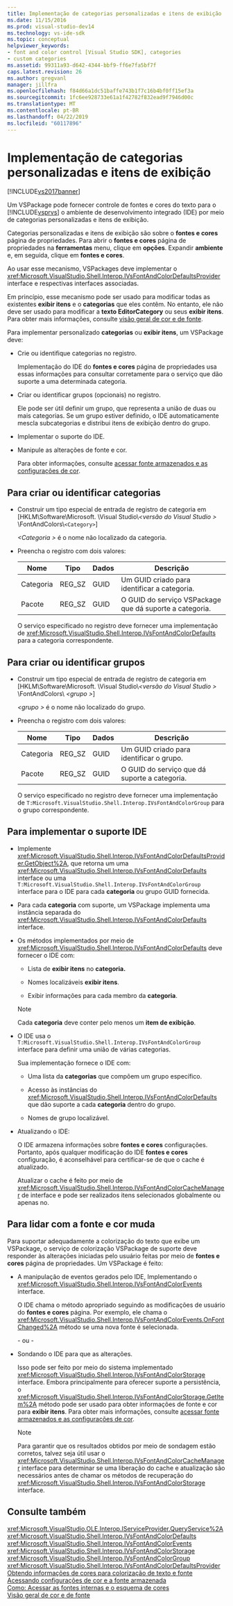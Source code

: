 ```yaml
---
title: Implementação de categorias personalizadas e itens de exibição | Microsoft Docs
ms.date: 11/15/2016
ms.prod: visual-studio-dev14
ms.technology: vs-ide-sdk
ms.topic: conceptual
helpviewer_keywords:
- font and color control [Visual Studio SDK], categories
- custom categories
ms.assetid: 99311a93-d642-4344-bbf9-ff6e7fa5bf7f
caps.latest.revision: 26
ms.author: gregvanl
manager: jillfra
ms.openlocfilehash: f84d66a1dc51baffe743b1f7c16b4bf0ff15ef3a
ms.sourcegitcommit: 1fc6ee928733e61a1f42782f832ead9f7946d00c
ms.translationtype: MT
ms.contentlocale: pt-BR
ms.lasthandoff: 04/22/2019
ms.locfileid: "60117896"
---
```

# <a name="implementing-custom-categories-and-display-items"></a>Implementação de categorias personalizadas e itens de exibição
[!INCLUDE[vs2017banner](../includes/vs2017banner.md)]

Um VSPackage pode fornecer controle de fontes e cores do texto para o [!INCLUDE[vsprvs](../includes/vsprvs-md.md)] o ambiente de desenvolvimento integrado (IDE) por meio de categorias personalizadas e itens de exibição.  
  
 Categorias personalizadas e itens de exibição são sobre o **fontes e cores** página de propriedades. Para abrir o **fontes e cores** página de propriedades na **ferramentas** menu, clique em **opções**. Expandir **ambiente** e, em seguida, clique em **fontes e cores**.  
  
 Ao usar esse mecanismo, VSPackages deve implementar o <xref:Microsoft.VisualStudio.Shell.Interop.IVsFontAndColorDefaultsProvider> interface e respectivas interfaces associadas.  
  
 Em princípio, esse mecanismo pode ser usado para modificar todas as existentes **exibir itens** e o **categorias** que eles contêm. No entanto, ele não deve ser usado para modificar a **texto EditorCategory** ou seus **exibir itens**. Para obter mais informações, consulte [visão geral de cor e de fonte](../extensibility/font-and-color-overview.md).  
  
 Para implementar personalizado **categorias** ou **exibir itens**, um VSPackage deve:  
  
- Crie ou identifique categorias no registro.  
  
   Implementação do IDE do **fontes e cores** página de propriedades usa essas informações para consultar corretamente para o serviço que dão suporte a uma determinada categoria.  
  
- Criar ou identificar grupos (opcionais) no registro.  
  
   Ele pode ser útil definir um grupo, que representa a união de duas ou mais categorias. Se um grupo estiver definido, o IDE automaticamente mescla subcategorias e distribui itens de exibição dentro do grupo.  
  
- Implementar o suporte do IDE.  
  
- Manipule as alterações de fonte e cor.  
  
  Para obter informações, consulte [acessar fonte armazenados e as configurações de cor](../extensibility/accessing-stored-font-and-color-settings.md).  
  
## <a name="to-create-or-identify-categories"></a>Para criar ou identificar categorias  
  
- Construir um tipo especial de entrada de registro de categoria em [HKLM\Software\Microsoft. \Visual Studio\\*\<versão do Visual Studio >* \FontAndColors\\`<Category>`]  
  
   *\<Categoria >* é o nome não localizado da categoria.  
  
- Preencha o registro com dois valores:  
  
  |Nome|Tipo|Dados|Descrição|  
  |----------|----------|----------|-----------------|  
  |Categoria|REG_SZ|GUID|Um GUID criado para identificar a categoria.|  
  |Pacote|REG_SZ|GUID|O GUID do serviço VSPackage que dá suporte a categoria.|  
  
  O serviço especificado no registro deve fornecer uma implementação de <xref:Microsoft.VisualStudio.Shell.Interop.IVsFontAndColorDefaults> para a categoria correspondente.  
  
## <a name="to-create-or-identify-groups"></a>Para criar ou identificar grupos  
  
- Construir um tipo especial de entrada de registro de categoria em [HKLM\Software\Microsoft. \Visual Studio\\*\<versão do Visual Studio >* \FontAndColors\\  *\<grupo >*]  
  
   *\<grupo >* é o nome não localizado do grupo.  
  
- Preencha o registro com dois valores:  
  
  |Nome|Tipo|Dados|Descrição|  
  |----------|----------|----------|-----------------|  
  |Categoria|REG_SZ|GUID|Um GUID criado para identificar o grupo.|  
  |Pacote|REG_SZ|GUID|O GUID do serviço que dá suporte a categoria.|  
  
  O serviço especificado no registro deve fornecer uma implementação de `T:Microsoft.VisualStudio.Shell.Interop.IVsFontAndColorGroup` para o grupo correspondente.  
  
## <a name="to-implement-ide-support"></a>Para implementar o suporte IDE  
  
- Implemente <xref:Microsoft.VisualStudio.Shell.Interop.IVsFontAndColorDefaultsProvider.GetObject%2A>, que retorna um uma <xref:Microsoft.VisualStudio.Shell.Interop.IVsFontAndColorDefaults> interface ou uma `T:Microsoft.VisualStudio.Shell.Interop.IVsFontAndColorGroup` interface para o IDE para cada **categoria** ou grupo GUID fornecida.  
  
- Para cada **categoria** com suporte, um VSPackage implementa uma instância separada do <xref:Microsoft.VisualStudio.Shell.Interop.IVsFontAndColorDefaults> interface.  
  
- Os métodos implementados por meio de <xref:Microsoft.VisualStudio.Shell.Interop.IVsFontAndColorDefaults> deve fornecer o IDE com:  
  
  - Lista de **exibir itens** no **categoria.**  
  
  - Nomes localizáveis **exibir itens**.  
  
  - Exibir informações para cada membro da **categoria**.  
  
  > [!NOTE]
  >  Cada **categoria** deve conter pelo menos um **item de exibição**.  
  
- O IDE usa o `T:Microsoft.VisualStudio.Shell.Interop.IVsFontAndColorGroup` interface para definir uma união de várias categorias.  
  
   Sua implementação fornece o IDE com:  
  
  - Uma lista da **categorias** que compõem um grupo específico.  
  
  - Acesso às instâncias do <xref:Microsoft.VisualStudio.Shell.Interop.IVsFontAndColorDefaults> que dão suporte a cada **categoria** dentro do grupo.  
  
  - Nomes de grupo localizável.  
  
- Atualizando o IDE:  
  
   O IDE armazena informações sobre **fontes e cores** configurações. Portanto, após qualquer modificação do IDE **fontes e cores** configuração, é aconselhável para certificar-se de que o cache é atualizado.  
  
  Atualizar o cache é feito por meio de <xref:Microsoft.VisualStudio.Shell.Interop.IVsFontAndColorCacheManager> de interface e pode ser realizados itens selecionados globalmente ou apenas no.  
  
## <a name="to-handle-font-and-color-changes"></a>Para lidar com a fonte e cor muda  
 Para suportar adequadamente a colorização do texto que exibe um VSPackage, o serviço de colorização VSPackage de suporte deve responder às alterações iniciadas pelo usuário feitas por meio de **fontes e cores** página de propriedades. Um VSPackage é feito:  
  
- A manipulação de eventos gerados pelo IDE, Implementando o <xref:Microsoft.VisualStudio.Shell.Interop.IVsFontAndColorEvents> interface.  
  
     O IDE chama o método apropriado seguindo as modificações de usuário do **fontes e cores** página. Por exemplo, ele chama o <xref:Microsoft.VisualStudio.Shell.Interop.IVsFontAndColorEvents.OnFontChanged%2A> método se uma nova fonte é selecionada.  
  
     - ou -  
  
- Sondando o IDE para que as alterações.  
  
     Isso pode ser feito por meio do sistema implementado <xref:Microsoft.VisualStudio.Shell.Interop.IVsFontAndColorStorage> interface. Embora principalmente para oferecer suporte a persistência, o <xref:Microsoft.VisualStudio.Shell.Interop.IVsFontAndColorStorage.GetItem%2A> método pode ser usado para obter informações de fonte e cor para **exibir itens**. Para obter mais informações, consulte [acessar fonte armazenados e as configurações de cor](../extensibility/accessing-stored-font-and-color-settings.md).  
  
    > [!NOTE]
    >  Para garantir que os resultados obtidos por meio de sondagem estão corretos, talvez seja útil usar o <xref:Microsoft.VisualStudio.Shell.Interop.IVsFontAndColorCacheManager> interface para determinar se uma liberação do cache e atualização são necessários antes de chamar os métodos de recuperação do <xref:Microsoft.VisualStudio.Shell.Interop.IVsFontAndColorStorage> interface.  
  
## <a name="see-also"></a>Consulte também  
 <xref:Microsoft.VisualStudio.OLE.Interop.IServiceProvider.QueryService%2A>   
 <xref:Microsoft.VisualStudio.Shell.Interop.IVsFontAndColorDefaults>   
 <xref:Microsoft.VisualStudio.Shell.Interop.IVsFontAndColorEvents>   
 <xref:Microsoft.VisualStudio.Shell.Interop.IVsFontAndColorStorage>   
 <xref:Microsoft.VisualStudio.Shell.Interop.IVsFontAndColorGroup>   
 <xref:Microsoft.VisualStudio.Shell.Interop.IVsFontAndColorDefaultsProvider>   
 [Obtendo informações de cores para colorização de texto e fonte](../extensibility/getting-font-and-color-information-for-text-colorization.md)   
 [Acessando configurações de cor e a fonte armazenada](../extensibility/accessing-stored-font-and-color-settings.md)   
 [Como: Acessar as fontes internas e o esquema de cores](../extensibility/how-to-access-the-built-in-fonts-and-color-scheme.md)   
 [Visão geral de cor e de fonte](../extensibility/font-and-color-overview.md)
